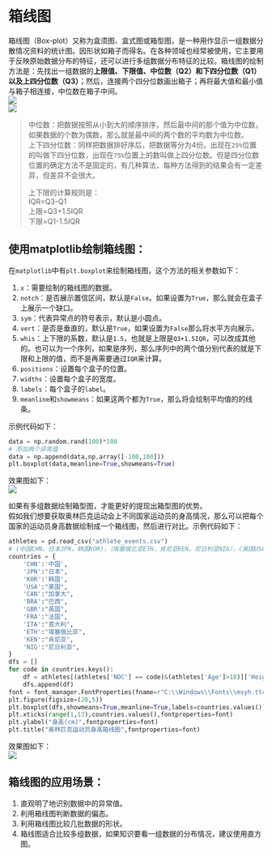 # 箱线图

箱线图（Box-plot）又称为盒须图、盒式图或箱型图，是一种用作显示一组数据分散情况资料的统计图。因形状如箱子而得名。在各种领域也经常被使用，它主要用于反映原始数据分布的特征，还可以进行多组数据分布特征的比较。箱线图的绘制方法是：先找出一组数据的**上限值、下限值、中位数（Q2）和下四分位数（Q1）以及上四分位数（Q3）**；然后，连接两个四分位数画出箱子；再将最大值和最小值与箱子相连接，中位数在箱子中间。  
![](/assets/chapter04/箱线图解释图.png)  
![](/assets/chapter04/箱线图案例.jpeg)

> 中位数：把数据按照从小到大的顺序排序，然后最中间的那个值为中位数，如果数据的个数为偶数，那么就是最中间的两个数的平均数为中位数。  
> 上下四分位数：同样把数据排好序后，把数据等分为4份。出现在`25%`位置的叫做下四分位数，出现在`75%`位置上的数叫做上四分位数。但是四分位数位置的确定方法不是固定的，有几种算法，每种方法得到的结果会有一定差异，但差异不会很大。
>
> 上下限的计算规则是：  
> IQR=Q3-Q1  
> 上限=Q3+1.5IQR  
> 下限=Q1-1.5IQR

## 使用matplotlib绘制箱线图：

在`matplotlib`中有`plt.boxplot`来绘制箱线图，这个方法的相关参数如下：

1. `x`：需要绘制的箱线图的数据。
2. `notch`：是否展示置信区间，默认是`False`。如果设置为`True`，那么就会在盒子上展示一个缺口。
3. `sym`：代表异常点的符号表示，默认是小圆点。
4. `vert`：是否是垂直的，默认是`True`，如果设置为`False`那么将水平方向展示。
5. `whis`：上下限的系数，默认是`1.5`，也就是上限是`Q3+1.5IQR`，可以改成其他的。也可以为一个序列，如果是序列，那么序列中的两个值分别代表的就是下限和上限的值，而不是再需要通过`IQR`来计算。
6. `positions`：设置每个盒子的位置。
7. `widths`：设置每个盒子的宽度。
8. `labels`：每个盒子的`label`。
9. `meanline`和`showmeans`：如果这两个都为`True`，那么将会绘制平均值的的线条。

示例代码如下：

```python
data = np.random.rand(100)*100
# 添加两个异常值
data = np.append(data,np.array([-100,100]))
plt.boxplot(data,meanline=True,showmeans=True)
```

效果图如下：  
![](/assets/chapter04/单一箱型图效果图.png)

如果有多组数据绘制箱型图，才能更好的提现出箱型图的优势。  
假如我们想要获取奥林匹克运动会上不同国家运动员的身高情况，那么可以把每个国家的运动员身高数据绘制成一个箱线图，然后进行对比。示例代码如下：

```python
athletes = pd.read_csv("athlete_events.csv")
# (中国CHN，日本JPN，韩国KOR)，（埃塞俄比亚ETH，肯尼亚KEN，尼日利亚NIG），(美国USA，加拿大CAN，巴西BRA)，(英国GBR，法国FRA，意大利ITA)
countries = {
    'CHN':'中国',
    'JPN':"日本",
    'KOR':'韩国',
    'USA':"美国",
    'CAN':"加拿大",
    'BRA':"巴西",
    'GBR':"英国",
    'FRA':"法国",
    'ITA':"意大利",
    'ETH':"埃塞俄比亚",
    'KEN':"肯尼亚",
    'NIG':"尼日利亚",
}
dfs = []
for code in countries.keys():
    df = athletes[(athletes['NOC'] == code)&(athletes['Age']>18)]['Height'].dropna()
    dfs.append(df)
font = font_manager.FontProperties(fname=r"C:\\Windows\\Fonts\\msyh.ttc",size=14)
plt.figure(figsize=(20,5))
plt.boxplot(dfs,showmeans=True,meanline=True,labels=countries.values())
plt.xticks(range(1,13),countries.values(),fontproperties=font)
plt.ylabel("身高(cm)",fontproperties=font)
plt.title("奥林匹克运动员身高箱线图",fontproperties=font)
```

效果图如下：  
![](/assets/chapter04/奥林匹克运动员身高箱线图.png)

## 箱线图的应用场景：

1. 直观明了地识别数据中的异常值。
2. 利用箱线图判断数据的偏态。
3. 利用箱线图比较几批数据的形状。
4. 箱线图适合比较多组数据，如果知识要看一组数据的分布情况，建议使用直方图。



